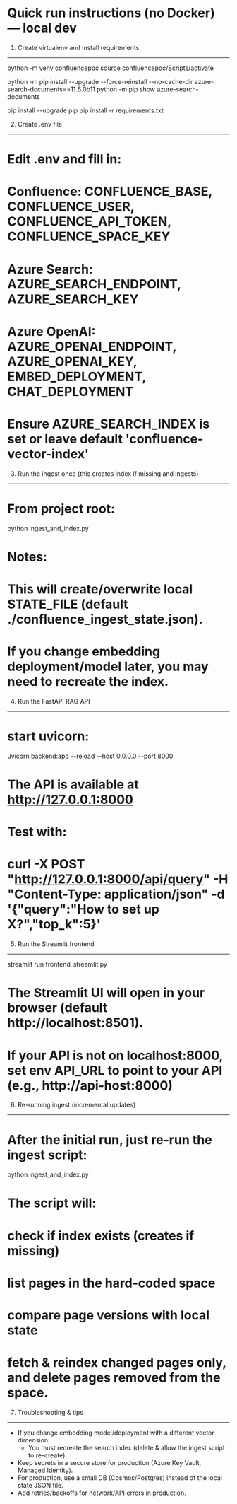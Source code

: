 # Quick run instructions (no Docker) — local dev

1) Create virtualenv and install requirements
---------------------------------------------
python -m venv confluencepoc
source confluencepoc/Scripts/activate

python -m pip install --upgrade --force-reinstall --no-cache-dir azure-search-documents==11.6.0b11
python -m pip show azure-search-documents

pip install --upgrade pip
pip install -r requirements.txt

2) Create .env file
-------------------
# Edit .env and fill in:
# Confluence: CONFLUENCE_BASE, CONFLUENCE_USER, CONFLUENCE_API_TOKEN, CONFLUENCE_SPACE_KEY
# Azure Search: AZURE_SEARCH_ENDPOINT, AZURE_SEARCH_KEY
# Azure OpenAI: AZURE_OPENAI_ENDPOINT, AZURE_OPENAI_KEY, EMBED_DEPLOYMENT, CHAT_DEPLOYMENT
# Ensure AZURE_SEARCH_INDEX is set or leave default 'confluence-vector-index'

3) Run the ingest once (this creates index if missing and ingests)
-----------------------------------------------------------------
# From project root:
python ingest_and_index.py

# Notes:
# This will create/overwrite local STATE_FILE (default ./confluence_ingest_state.json).
# If you change embedding deployment/model later, you may need to recreate the index.

4) Run the FastAPI RAG API
--------------------------
# start uvicorn:
uvicorn backend:app --reload --host 0.0.0.0 --port 8000

# The API is available at http://127.0.0.1:8000
# Test with:
# curl -X POST "http://127.0.0.1:8000/api/query" -H "Content-Type: application/json" -d '{"query":"How to set up X?","top_k":5}'

5) Run the Streamlit frontend
-----------------------------
streamlit run frontend_streamlit.py

# The Streamlit UI will open in your browser (default http://localhost:8501).
# If your API is not on localhost:8000, set env API_URL to point to your API (e.g., http://api-host:8000)

6) Re-running ingest (incremental updates)
------------------------------------------
# After the initial run, just re-run the ingest script:
python ingest_and_index.py

# The script will:
# check if index exists (creates if missing)
# list pages in the hard-coded space
# compare page versions with local state
# fetch & reindex changed pages only, and delete pages removed from the space.

7) Troubleshooting & tips
-------------------------
- If you change embedding model/deployment with a different vector dimension:
  - You must recreate the search index (delete & allow the ingest script to re-create).
- Keep secrets in a secure store for production (Azure Key Vault, Managed Identity).
- For production, use a small DB (Cosmos/Postgres) instead of the local state JSON file.
- Add retries/backoffs for network/API errors in production.

